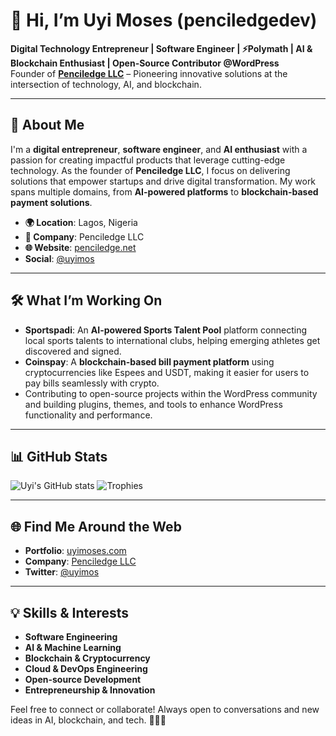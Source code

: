 # 👋 Hi, I’m Uyi Moses (penciledgedev)

**Digital Technology Entrepreneur | Software Engineer | ⚡Polymath | AI & Blockchain Enthusiast | Open-Source Contributor @WordPress**  
Founder of **[Penciledge LLC](https://penciledge.net)** – Pioneering innovative solutions at the intersection of technology, AI, and blockchain.

---

## 💼 About Me

I'm a **digital entrepreneur**, **software engineer**, and **AI enthusiast** with a passion for creating impactful products that leverage cutting-edge technology. As the founder of **Penciledge LLC**, I focus on delivering solutions that empower startups and drive digital transformation. My work spans multiple domains, from **AI-powered platforms** to **blockchain-based payment solutions**.

- **🌍 Location**: Lagos, Nigeria
- **🏢 Company**: Penciledge LLC
- **🌐 Website**: [penciledge.net](https://www.penciledge.net)
- **Social**: [@uyimos](https://twitter.com/uyimos)

---

## 🛠️ What I’m Working On

- **Sportspadi**: An **AI-powered Sports Talent Pool** platform connecting local sports talents to international clubs, helping emerging athletes get discovered and signed.
- **Coinspay**: A **blockchain-based bill payment platform** using cryptocurrencies like Espees and USDT, making it easier for users to pay bills seamlessly with crypto.
- Contributing to open-source projects within the WordPress community and building plugins, themes, and tools to enhance WordPress functionality and performance.

---

## 📊 GitHub Stats

![Uyi's GitHub stats](https://github-readme-stats.vercel.app/api?username=penciledgedev&show_icons=true&theme=radical)
![Trophies](https://github-profile-trophy.vercel.app/?username=penciledgedev&theme=radical&no-frame=true&column=4)

---

## 🌐 Find Me Around the Web

- **Portfolio**: [uyimoses.com](https://www.uyimoses.com/)
- **Company**: [Penciledge LLC](https://penciledge.net)
- **Twitter**: [@uyimos](https://twitter.com/uyimos)

---

## 💡 Skills & Interests

- **Software Engineering**
- **AI & Machine Learning**
- **Blockchain & Cryptocurrency**
- **Cloud & DevOps Engineering**
- **Open-source Development**
- **Entrepreneurship & Innovation**

Feel free to connect or collaborate! Always open to conversations and new ideas in AI, blockchain, and tech. 👨‍💻✨
